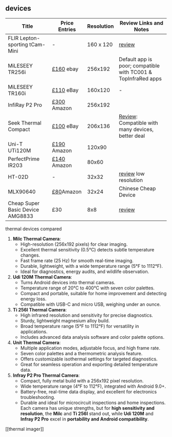 
## devices

| Title                            | Price Entries                                         | Resolution | Review Links and Notes                                                                                                    |
| -------------------------------- | ----------------------------------------------------- | ---------- | ------------------------------------------------------------------------------------------------------------------------- |
| FLIR Lepton-sporting tCam-Mini   | -                                                     | 160 x 120  | [review](https://hackaday.com/2021/07/27/hand-on-review-tcam-mini-wifi-thermal-imager/)                                   |
| MiLESEEY TR256i                  | [£160](https://www.ebay.co.uk/itm/204658515480) ebay  | 256x192    | Default app is poor; compatible with TC001 & TopInfraRed apps                                                             |
| MiLESEEY TR160i                  | [£110](https://www.ebay.co.uk/itm/204880907715) eBay  | 160x120    | -                                                                                                                         |
| InfiRay P2 Pro                   | [£300](https://www.amazon.co.uk/dp/B0C459C2H7) Amazon | 256x192    |                                                                                                                           |
| Seek Thermal Compact             | [£100](https://www.ebay.co.uk/itm/267026206228) eBay  | 206x136    | [Review](https://shkspr.mobi/blog/2021/10/gadget-review-seek-infrared-camera/): Compatible with many devices, better deal |
| Uni-T UTi120M                    | [£190](https://www.amazon.co.uk/dp/B0C3ZZQTYJ) Amazon | 120x90     |                                                                                                                           |
| PerfectPrime IR203               | [£140](https://www.amazon.co.uk/dp/B094S3N7GF) Amazon | 80x60      |                                                                                                                           |
| HT-02D                           | -                                                     | 32x32      | [review](https://lygte-info.dk/review/Equipment%20Thermal%20Imaging%20Camera%20HT-02D%20UK.html) low resolution           |
| MLX90640                         | [£80](https://www.amazon.co.uk/dp/B0BR3X5GX4)Amazon   | 32x24      | Chinese Cheap Device                                                                                                      |
| Cheap Super Basic Device AMG8833 | £30                                                   | 8x8        | [review](https://hackaday.com/2021/08/12/review-mini-amg8833-thermal-camera/)                                             |

thermal devices compared
1. **Milc Thermal Camera**:
    - High-resolution (256x192 pixels) for clear imaging.
    - Excellent thermal sensitivity (0.5°C) detects subtle temperature changes.
    - Fast frame rate (25 Hz) for smooth real-time imaging.
    - Durable, lightweight, with a wide temperature range (5°F to 1112°F).
    - Ideal for diagnostics, energy audits, and wildlife observation.
2. **Udi 120M Thermal Camera**:
    - Turns Android devices into thermal cameras.
    - Temperature range of 20°C to 400°C with seven color palettes.
    - Compact and portable, suitable for home improvement and detecting energy loss.
    - Compatible with USB-C and micro USB, weighing under an ounce.
3. **Ti 256I Thermal Camera**:
    - High infrared resolution and sensitivity for precise diagnostics.
    - Sturdy, lightweight magnesium alloy build.
    - Broad temperature range (5°F to 1112°F) for versatility in applications.
    - Includes advanced data analysis software and color palette options.
4. **Unit Thermal Camera**:
    - Multiple application modes, adjustable focus, and high frame rate.
    - Seven color palettes and a thermometric analysis feature.
    - Offers customizable isothermal settings for targeted diagnostics.
    - Great for seamless operation and exporting detailed temperature data.
5. **Infray P2 Pro Thermal Camera**:
    - Compact, fully metal build with a 256x192 pixel resolution.
    - Wide temperature range (4°F to 112°F), integrated with Android 9.0+.
    - Battery-free, real-time data display, and excellent for electronics troubleshooting.
    - Durable and ideal for microcircuit inspections and home inspections.
Each camera has unique strengths, but for **high sensitivity and resolution**, the **Milc** and **Ti 256I** stand out, while **Udi 120M** and **Infray P2 Pro** excel in **portability and Android compatibility**.

[[thermal imager]]